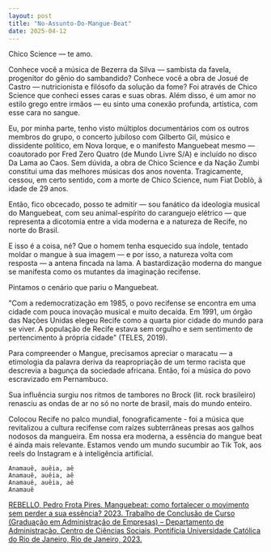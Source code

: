 ```yaml
---
layout: post
title: "No-Assunto-Do-Mangue-Beat"
date: 2025-04-12
---
```



Chico Science — te amo.

Conhece você a música de Bezerra da Silva — sambista da favela, progenitor do gênio do sambandido?
Conhece você a obra de Josué de Castro — nutricionista e filósofo da solução da fome?
Foi através de Chico Science que conheci esses caras e suas obras.
Além disso, é um amor no estilo grego entre irmãos — eu sinto uma conexão profunda, artística, com esse cara no sangue.

Eu, por minha parte, tenho visto múltiplos documentários com os outros membros do grupo, o concerto jubiloso com Gilberto Gil, músico e dissidente político, em Nova Iorque, e o manifesto Manguebeat mesmo — coautorado por Fred Zero Quatro (de Mundo Livre S/A) e incluído no disco Da Lama ao Caos.
Sem dúvida, a obra de Chico Science e da Nação Zumbi constitui uma das melhores músicas dos anos noventa. Tragicamente, cessou, em certo sentido, com a morte de Chico Science, num Fiat Doblò, à idade de 29 anos.

Então, fico obcecado, posso te admitir — sou fanático da ideologia musical do Manguebeat, com seu animal-espírito do caranguejo elétrico — que representa a dicotomia entre a vida moderna e a natureza de Recife, no norte do Brasil.

E isso é a coisa, né? Que o homem tenha esquecido sua índole, tentado moldar o mangue à sua imagem — e por isso, a natureza volta com resposta — a antena fincada na lama.
A bastardização moderna do mangue se manifesta como os mutantes da imaginação recifense.

Pintamos o cenário que pariu o Manguebeat.

"Com a redemocratização em 1985, o povo recifense se encontra em uma cidade com pouca inovação musical e muito decaída. Em 1991, um órgão das Nações Unidas elegeu Recife como a quarta pior cidade do mundo para se viver. A população de Recife estava sem orgulho e sem sentimento de pertencimento à própria cidade" (TELES, 2019).

Para compreender o Mangue, precisamos apreciar o maracatu — a etimologia da palavra deriva da reapropriação de um termo racista que descrevia a bagunça da sociedade africana.
Então, foi a música do povo escravizado em Pernambuco.

Sua influência surgiu nos ritmos de tambores no Brock (lit. rock brasileiro) renasciu as ondas de ar no só no norte de brasil, mais do mundo enteiro.

Colocou Recife no palco mundial, fonograficamente - foi a música que revitalizou a cultura recifense com raízes subterrâneas presas aos galhos nodosos da mangueira. Em nossa era moderna, a essência do mangue beat é ainda mais relevante. Estamos vendo um mundo sucumbir ao Tik Tok, aos reels do Instagram e à inteligência artificial.


```
Anamauê, auêia, aê
Anamauê, auêia, aê
Anamauê, auêia, aê
Anamauê
```


[REBELLO, Pedro Frota Pires. Manguebeat: como fortalecer o movimento sem perder a sua essência? 2023. Trabalho de Conclusão de Curso (Graduação em Administração de Empresas) – Departamento de Administração, Centro de Ciências Sociais, Pontifícia Universidade Católica do Rio de Janeiro, Rio de Janeiro, 2023.](https://www.maxwell.vrac.puc-rio.br/63354/63354.PDF)


